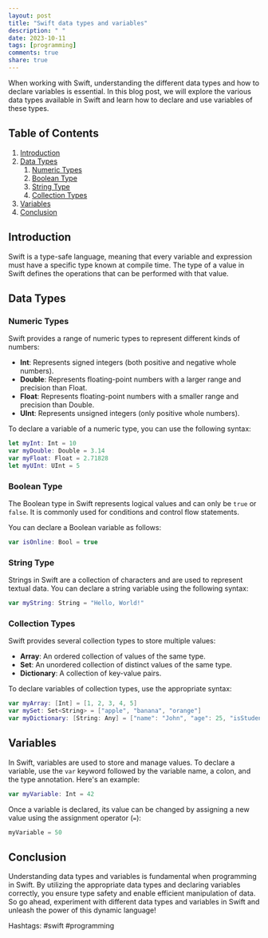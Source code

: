 ```yaml
---
layout: post
title: "Swift data types and variables"
description: " "
date: 2023-10-11
tags: [programming]
comments: true
share: true
---
```


When working with Swift, understanding the different data types and how to declare variables is essential. In this blog post, we will explore the various data types available in Swift and learn how to declare and use variables of these types.

## Table of Contents

1. [Introduction](#Introduction)
2. [Data Types](#Data-Types)
    1. [Numeric Types](#Numeric-Types)
    2. [Boolean Type](#Boolean-Type)
    3. [String Type](#String-Type)
    4. [Collection Types](#Collection-Types)
3. [Variables](#Variables)
4. [Conclusion](#Conclusion)

## Introduction

Swift is a type-safe language, meaning that every variable and expression must have a specific type known at compile time. The type of a value in Swift defines the operations that can be performed with that value. 

## Data Types

### Numeric Types

Swift provides a range of numeric types to represent different kinds of numbers:

- **Int**: Represents signed integers (both positive and negative whole numbers).
- **Double**: Represents floating-point numbers with a larger range and precision than Float.
- **Float**: Represents floating-point numbers with a smaller range and precision than Double.
- **UInt**: Represents unsigned integers (only positive whole numbers).

To declare a variable of a numeric type, you can use the following syntax:

```swift
let myInt: Int = 10
var myDouble: Double = 3.14
var myFloat: Float = 2.71828
let myUInt: UInt = 5
```

### Boolean Type

The Boolean type in Swift represents logical values and can only be `true` or `false`. It is commonly used for conditions and control flow statements.

You can declare a Boolean variable as follows:

```swift
var isOnline: Bool = true
```

### String Type

Strings in Swift are a collection of characters and are used to represent textual data. You can declare a string variable using the following syntax:

```swift
var myString: String = "Hello, World!"
```

### Collection Types

Swift provides several collection types to store multiple values:

- **Array**: An ordered collection of values of the same type.
- **Set**: An unordered collection of distinct values of the same type.
- **Dictionary**: A collection of key-value pairs.

To declare variables of collection types, use the appropriate syntax:

```swift
var myArray: [Int] = [1, 2, 3, 4, 5]
var mySet: Set<String> = ["apple", "banana", "orange"]
var myDictionary: [String: Any] = ["name": "John", "age": 25, "isStudent": true]
```

## Variables

In Swift, variables are used to store and manage values. To declare a variable, use the `var` keyword followed by the variable name, a colon, and the type annotation. Here's an example:

```swift
var myVariable: Int = 42
```

Once a variable is declared, its value can be changed by assigning a new value using the assignment operator (`=`):

```swift
myVariable = 50
```

## Conclusion

Understanding data types and variables is fundamental when programming in Swift. By utilizing the appropriate data types and declaring variables correctly, you ensure type safety and enable efficient manipulation of data. So go ahead, experiment with different data types and variables in Swift and unleash the power of this dynamic language!

Hashtags: #swift #programming